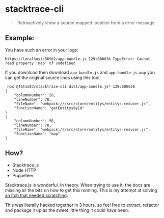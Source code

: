 # stacktrace-cli
> Retroactively show a source mapped location from a error message

## Example:
You have such an error in your logs: 
```
https://localhost:56962/app-bundle.js 129:600036 TypeError: Cannot read property 'map' of undefined
```

If you download then download `app-bundle.js` and `app-bundle.js.map` you can get the original 
source lines using this tool:

```
 npx @fatso83/stacktrace-cli dist/app-bundle.js* 129:600036
{
    "columnNumber": 56,
    "lineNumber": 78,
    "fileName": "webpack:///src/store/entitys/entitys-reducer.js",
    "functionName": "getEntitysById"
}
{
    "columnNumber": 56,
    "lineNumber": 78,
    "fileName": "webpack:///src/store/entitys/entitys-reducer.js",
    "functionName": "map"
}
```

## How?
- Stacktrace.js
- Node HTTP
- Puppeteer

Stacktrace.js is wonderful. In theory. When trying to use it, the docs are 
missing all the bits on how to get this running. This is my attempt at 
solving [an itch that needed scratching](https://stackoverflow.com/questions/57346131/convert-columnerror-to-original-line-numbers-using-a-source-map).

This was literally hacked together in 3 hours, so feel free to extract, refactor and package it up as the sweet little thing it could have been.
